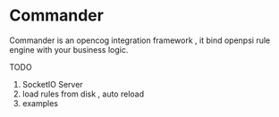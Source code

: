 # Commander

Commander is an opencog integration framework , it bind openpsi rule engine with your business logic.

TODO
1. SocketIO Server
2. load rules from disk , auto reload
3. examples
